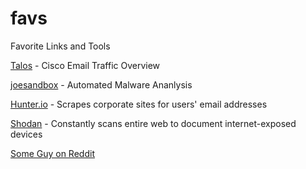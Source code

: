 # favs
Favorite Links and Tools


[Talos](https://talosintelligence.com/) - Cisco Email Traffic Overview

[joesandbox](https://www.joesandbox.com) - Automated Malware Ananlysis

[Hunter.io](https://hunter.io/) - Scrapes corporate sites for users' email addresses

[Shodan](https://www.shodan.io/) - Constantly scans entire web to document internet-exposed devices

[Some Guy on Reddit](https://linkshare.olafhartong.nl/)
